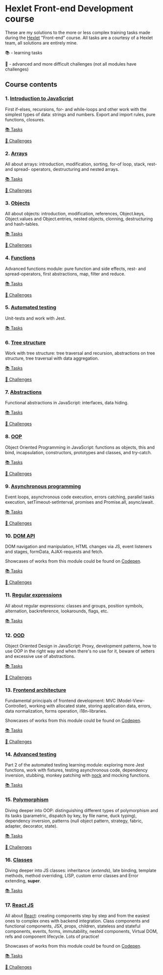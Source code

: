 # Hexlet Front-end Development course

These are my solutions to the more or less complex training tasks made during the [Hexlet](https://ru.hexlet.io/) "Front-end" course.
All tasks are a courtesy of a Hexlet team, all solutions are entirely mine.

📚 - learning tasks

🚀 - advanced and more difficult challenges (not all modules have challenges)

## Course contents

### 1. [Introduction to JavaScript](https://github.com/lazy-ocean/Hexlet-solutions/tree/master/1.%20introduction%20to%20javascript)

First if-elses, recursions, for- and while-loops and other work with the simplest types of data: strings and numbers. Export and import rules, pure functions, closures.

[📚 Tasks](https://github.com/lazy-ocean/Hexlet-solutions/tree/master/1.%20introduction%20to%20javascript/learning%20tasks)

[🚀 Challenges](https://github.com/lazy-ocean/Hexlet-solutions/tree/master/1.%20introduction%20to%20javascript/challenges)

### 2. [Arrays](https://github.com/lazy-ocean/Hexlet-solutions/tree/master/2.%20arrays)

All about arrays: introduction, modification, sorting, for-of loop, stack, rest- and spread- operators, destructuring and nested arrays.

[📚 Tasks](https://github.com/lazy-ocean/Hexlet-solutions/tree/master/2.%20arrays/learning%20tasks)

[🚀 Challenges](https://github.com/lazy-ocean/Hexlet-solutions/tree/master/2.%20arrays/challenges)

### 3. [Objects](https://github.com/lazy-ocean/Hexlet-solutions/tree/master/3.%20objects)

All about objects: introduction, modification, references, Object.keys, Object.values and Object.entries, nested objects, clonning, destructuring and hash-tables.

[📚 Tasks](https://github.com/lazy-ocean/Hexlet-solutions/tree/master/3.%20objects/learning%20tasks)

[🚀 Challenges](https://github.com/lazy-ocean/Hexlet-solutions/tree/master/3.%20objects/challenges)

### 4. [Functions](https://github.com/lazy-ocean/Hexlet-solutions/tree/master/4.%20functions)

Advanced functions module: pure function and side effects, rest- and spread-operators, first abstractions, map, filter and reduce.

[📚 Tasks](https://github.com/lazy-ocean/Hexlet-solutions/tree/master/4.%20functions/learning%20tasks)

[🚀 Challenges](https://github.com/lazy-ocean/Hexlet-solutions/tree/master/4.%20functions/challenges)

### 5. [Automated testing](https://github.com/lazy-ocean/Hexlet-solutions/tree/master/5.%20automated%20testing)

Unit-tests and work with Jest.

[📚 Tasks](https://github.com/lazy-ocean/Hexlet-solutions/tree/master/5.%20automated%20testing/learning%20tasks)

### 6. [Tree structure](https://github.com/lazy-ocean/Hexlet-solutions/tree/master/6.%20tree%20structure)

Work with tree structure: tree traversal and recursion, abstractions on tree structure, tree traversal with data aggregation.

[📚 Tasks](https://github.com/lazy-ocean/Hexlet-solutions/tree/master/6.%20tree%20structure/learning%20tasks)

[🚀 Challenges](https://github.com/lazy-ocean/Hexlet-solutions/tree/master/6.%20tree%20structure/challenges)

### 7. [Abstractions](https://github.com/lazy-ocean/Hexlet-solutions/tree/master/7.%20abstractions)

Functional abstractions in JavaScript: interfaces, data hiding.

[📚 Tasks](https://github.com/lazy-ocean/Hexlet-solutions/tree/master/7.%20abstractions/learning%20tasks)

[🚀 Challenges](https://github.com/lazy-ocean/Hexlet-solutions/tree/master/7.%20abstractions/challenges)

### 8. [OOP](https://github.com/lazy-ocean/Hexlet-solutions/tree/master/8.%20OOP)

Object Oriented Programming in JavaScript: functions as objects, this and bind, incapsulation, constructors, prototypes and classes, and try-catch.

[📚 Tasks](https://github.com/lazy-ocean/Hexlet-solutions/tree/master/8.%20OOP/learning%20tasks)

[🚀 Challenges](https://github.com/lazy-ocean/Hexlet-solutions/tree/master/8.%20OOP/challenges)

### 9. [Asynchronous programming](https://github.com/lazy-ocean/Hexlet-solutions/tree/master/9.%20asynchronous%20programming)

Event loops, asynchronous code execution, errors catching, parallel tasks execution, setTimeout-setInterval, promises and Promise.all, async/await.

[📚 Tasks](https://github.com/lazy-ocean/Hexlet-solutions/tree/master/9.%20asynchronous%20programming/learning%20tasks)

[🚀 Challenges](https://github.com/lazy-ocean/Hexlet-solutions/tree/master/9.%20asynchronous%20programming/challenges)

### 10. [DOM API](https://github.com/lazy-ocean/Hexlet-solutions/tree/master/10.%20DOM%20API)

DOM navigation and manipulation, HTML changes via JS, event listeners and stages, formData, AJAX-requests and fetch.

Showcases of works from this module could be found on [Codepen](https://codepen.io/lazy_ocean).

[📚 Tasks](https://github.com/lazy-ocean/Hexlet-solutions/tree/master/10.%20DOM%20API/learning%20tasks)

[🚀 Challenges](https://github.com/lazy-ocean/Hexlet-solutions/tree/master/10.%20DOM%20API/challenges)

### 11. [Regular expressions](https://github.com/lazy-ocean/Hexlet-solutions/tree/master/11.%20Regular%20expressions)

All about regular expressions: classes and groups, position symbols, alternation, backreference, lookarounds, flags, etc.

[📚 Tasks](https://github.com/lazy-ocean/Hexlet-solutions/tree/master/11.%20Regular%20expressions/learning%20tasks)

### 12. [OOD](https://github.com/lazy-ocean/Hexlet-solutions/tree/master/12.%20OOD)

Object Oriented Design in JavaScript: Proxy, development patterns, how to use OOP in the right way and when there's no use for it, beware of setters and excessive use of abstractions.

[📚 Tasks](https://github.com/lazy-ocean/Hexlet-solutions/tree/master/12.%20OOD/learning%20tasks)

[🚀 Challenges](https://github.com/lazy-ocean/Hexlet-solutions/tree/master/12.%20OOD/challenges)

### 13. [Frontend architecture](https://github.com/lazy-ocean/Hexlet-solutions/tree/master/13.%20Frontend%20architecture)

Fundamental principals of frontend development: MVC (Model-View-Controller), working with allocated state, storing application data, errors, data normalization, forms operation, i18n-libraries.

Showcases of works from this module could be found on [Codepen](https://codepen.io/lazy_ocean).

[📚 Tasks](https://github.com/lazy-ocean/Hexlet-solutions/tree/master/13.%20Frontend%20architecture/learning%20tasks)

[🚀 Challenges](https://github.com/lazy-ocean/Hexlet-solutions/tree/master/13.%20Frontend%20architecture/challenges)

### 14. [Advanced testing](https://github.com/lazy-ocean/Hexlet-solutions/tree/master/14.%20Advanced%20testing)

Part 2 of the automated testing learning module: exploring more Jest functions, work with fixtures, testing asynchronous code, dependency inversion, stubbing, monkey patching with [nock](https://github.com/nock/nock) and mocking functions.

[📚 Tasks](https://github.com/lazy-ocean/Hexlet-solutions/tree/master/14.%20Advanced%20testing/learning%20tasks)

### 15. [Polymorphism](https://github.com/lazy-ocean/Hexlet-solutions/tree/master/15.%20Polymorphism)

Diving deeper into OOP: distinguishing different types of polymorphism and its tasks (parametric, dispatch by key, by file name, duck typing), dependency inversion, patterns (null object pattern, strategy, fabric, adapter, decorator, state).

[📚 Tasks](https://github.com/lazy-ocean/Hexlet-solutions/tree/master/15.%20Polymorphism/learning%20tasks)

[🚀 Challenges](https://github.com/lazy-ocean/Hexlet-solutions/tree/master/15.%20Polymorphism/challenges)

### 16. [Classes](https://github.com/lazy-ocean/Hexlet-solutions/tree/master/16.%20Classes)

Diving deeper into JS classes: inheritance (_extends_), late binding, template methods, method overriding, LISP, custom error classes and Error extending, **super**.

[📚 Tasks](https://github.com/lazy-ocean/Hexlet-solutions/tree/master/16.%20Classes/learning%20tasks)

### 17. [React JS](https://github.com/lazy-ocean/Hexlet-solutions/tree/master/17.%20React)

All about [React](https://reactjs.org/): creating components step by step and from the easiest ones to complex ones with backend integration. Class components and functional components, JSX, props, children, stateless and stateful components, events, forms, immutability, nested components, Virtual DOM, refs and component lifecycle. Lots of practice!

Showcases of works from this module could be found on [Codepen](https://codepen.io/lazy_ocean).

[📚 Tasks](https://github.com/lazy-ocean/Hexlet-solutions/tree/master/17.%20React/learning%20tasks)

[🚀 Challenges](https://github.com/lazy-ocean/Hexlet-solutions/tree/master/17.%20React/challenges)
